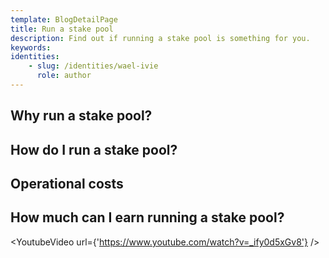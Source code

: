 ```yaml
---
template: BlogDetailPage
title: Run a stake pool
description: Find out if running a stake pool is something for you.
keywords: 
identities: 
    - slug: /identities/wael-ivie
      role: author
---
```


## Why run a stake pool?

## How do I run a stake pool?
## Operational costs
## How much can I earn running a stake pool?

<YoutubeVideo url={'https://www.youtube.com/watch?v=_ify0d5xGv8'} />

